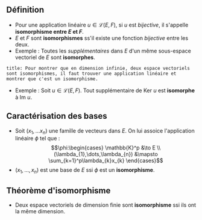 ## Définition
- Pour une application linéaire $u \in\mathscr{L}(E,F)$, si $u$ est *bijective*, il s'appelle **isomorphisme entre $E$ et $F$**.
- $E$ et $F$ sont **isomorphismes** ss'il existe une fonction *bijective* entre les deux.
- Exemple : Toutes les *supplémentaires* dans $E$ d'un même sous-espace vectoriel de $E$ sont **isomorphes**.
```ad-important
title: Pour montrer que en dimension infinie, deux espace vectoriels sont isomorphismes, il faut trouver une application linéaire et montrer que c'est un isomorphisme.
```

- Exemple : Soit $u \in \mathscr{L}(E, F)$. Tout supplémentaire de $\text{Ker } u$ est **isomorphe** à $\text{Im } u$.

## Caractérisation des bases
- Soit $(x_{1},\dots x_{n})$ une famille de vecteurs dans $E$. On lui assoice l'application linéaire $\phi$ tel que : $$\phi:\begin{cases}
\mathbb{K}^p &\to E \\
(\lambda_{1},\dots,\lambda_{n}) &\mapsto \sum_{k=1}^p\lambda_{k}x_{k}
\end{cases}$$
- $(x_{1},\dots,x_{n})$ est une base de $E$ ssi $\phi$ est un **isomorphisme**.

## Théorème d'isomorphisme
- Deux espace vectoriels de dimension finie sont **isomorphisme** ssi ils ont la même dimension.
